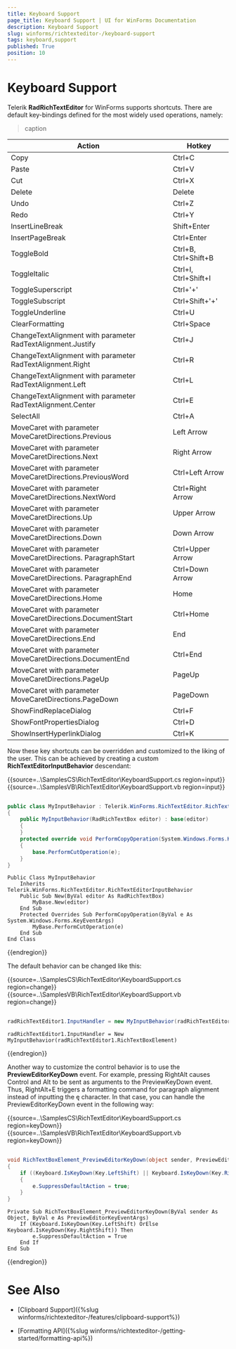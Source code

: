 ```yaml
---
title: Keyboard Support
page_title: Keyboard Support | UI for WinForms Documentation
description: Keyboard Support
slug: winforms/richtexteditor-/keyboard-support
tags: keyboard,support
published: True
position: 10
---
```


# Keyboard Support
Telerik __RadRichTextEditor__ for WinForms supports shortcuts. There are default key-bindings defined for the most widely used operations, namely:

>caption  

|  __Action__  |  __Hotkey__  |
| ------ | ------ |
|Copy|Ctrl+C|
|Paste|Ctrl+V|
|Cut|Ctrl+X|
|Delete|Delete|
|Undo|Ctrl+Z|
|Redo|Ctrl+Y|
|InsertLineBreak|Shift+Enter|
|InsertPageBreak|Ctrl+Enter|
|ToggleBold|Ctrl+B, Ctrl+Shift+B|
|ToggleItalic|Ctrl+I, Ctrl+Shift+I|
|ToggleSuperscript|Ctrl+'+'|
|ToggleSubscript|Ctrl+Shift+'+'|
|ToggleUnderline|Ctrl+U|
|ClearFormatting|Ctrl+Space|
|ChangeTextAlignment with parameter RadTextAlignment.Justify|Ctrl+J|
|ChangeTextAlignment with parameter RadTextAlignment.Right|Ctrl+R|
|ChangeTextAlignment with parameter RadTextAlignment.Left|Ctrl+L|
|ChangeTextAlignment with parameter RadTextAlignment.Center|Ctrl+E|
|SelectAll|Ctrl+A|
|MoveCaret with parameter MoveCaretDirections.Previous|Left Arrow|
|MoveCaret with parameter MoveCaretDirections.Next|Right Arrow|
|MoveCaret with parameter MoveCaretDirections.PreviousWord|Ctrl+Left Arrow|
|MoveCaret with parameter MoveCaretDirections.NextWord|Ctrl+Right Arrow|
|MoveCaret with parameter MoveCaretDirections.Up|Upper Arrow|
|MoveCaret with parameter MoveCaretDirections.Down|Down Arrow|
|MoveCaret with parameter MoveCaretDirections. ParagraphStart|Ctrl+Upper Arrow|
|MoveCaret with parameter MoveCaretDirections. ParagraphEnd|Ctrl+Down Arrow|
|MoveCaret with parameter MoveCaretDirections.Home|Home|
|MoveCaret with parameter MoveCaretDirections.DocumentStart|Ctrl+Home|
|MoveCaret with parameter MoveCaretDirections.End|End|
|MoveCaret with parameter MoveCaretDirections.DocumentEnd|Ctrl+End|
|MoveCaret with parameter MoveCaretDirections.PageUp|PageUp|
|MoveCaret with parameter MoveCaretDirections.PageDown|PageDown|
|ShowFindReplaceDialog|Ctrl+F|
|ShowFontPropertiesDialog|Ctrl+D|
|ShowInsertHyperlinkDialog|Ctrl+K|

Now these key shortcuts can be overridden and customized to the liking of the user. This can be achieved by creating a custom __RichTextEditorInputBehavior__ descendant:

{{source=..\SamplesCS\RichTextEditor\KeyboardSupport.cs region=input}} 
{{source=..\SamplesVB\RichTextEditor\KeyboardSupport.vb region=input}} 

````C#
    
public class MyInputBehavior : Telerik.WinForms.RichTextEditor.RichTextEditorInputBehavior
{
    public MyInputBehavior(RadRichTextBox editor) : base(editor)
    {
    }
    protected override void PerformCopyOperation(System.Windows.Forms.KeyEventArgs e)
    {
        base.PerformCutOperation(e);
    }      
}

````
````VB.NET
Public Class MyInputBehavior
    Inherits Telerik.WinForms.RichTextEditor.RichTextEditorInputBehavior
    Public Sub New(ByVal editor As RadRichTextBox)
        MyBase.New(editor)
    End Sub
    Protected Overrides Sub PerformCopyOperation(ByVal e As System.Windows.Forms.KeyEventArgs)
        MyBase.PerformCutOperation(e)
    End Sub
End Class

````

{{endregion}} 

The default behavior can be changed like this:

{{source=..\SamplesCS\RichTextEditor\KeyboardSupport.cs region=change}} 
{{source=..\SamplesVB\RichTextEditor\KeyboardSupport.vb region=change}} 

````C#
            
radRichTextEditor1.InputHandler = new MyInputBehavior(radRichTextEditor1.RichTextBoxElement);

````
````VB.NET
radRichTextEditor1.InputHandler = New MyInputBehavior(radRichTextEditor1.RichTextBoxElement)

````

{{endregion}} 

Another way to customize the control behavior is to use the __PreviewEditorKeyDown__ event. For example,          pressing RightAlt causes Control and Alt to be sent as arguments to the PreviewKeyDown event. Thus, RightAlt+E triggers a formatting command for paragraph alignment instead of inputting the ę character. In that case, you can handle the PreviewEditorKeyDown event in the following way:

{{source=..\SamplesCS\RichTextEditor\KeyboardSupport.cs region=keyDown}} 
{{source=..\SamplesVB\RichTextEditor\KeyboardSupport.vb region=keyDown}} 

````C#
    
void RichTextBoxElement_PreviewEditorKeyDown(object sender, PreviewEditorKeyEventArgs e)
{
    if ((Keyboard.IsKeyDown(Key.LeftShift) || Keyboard.IsKeyDown(Key.RightShift)))
    {
        e.SuppressDefaultAction = true;
    }
}

````
````VB.NET
Private Sub RichTextBoxElement_PreviewEditorKeyDown(ByVal sender As Object, ByVal e As PreviewEditorKeyEventArgs)
    If (Keyboard.IsKeyDown(Key.LeftShift) OrElse Keyboard.IsKeyDown(Key.RightShift)) Then
        e.SuppressDefaultAction = True
    End If
End Sub

````

{{endregion}} 

# See Also

 * [Clipboard Support]({%slug winforms/richtexteditor-/features/clipboard-support%})

 * [Formatting API]({%slug winforms/richtexteditor-/getting-started/formatting-api%})
